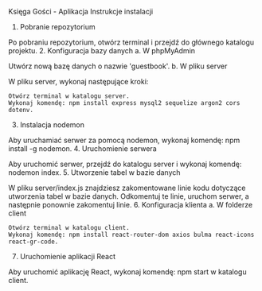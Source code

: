 Księga Gości - Aplikacja
Instrukcje instalacji
1. Pobranie repozytorium

Po pobraniu repozytorium, otwórz terminal i przejdź do głównego katalogu projektu.
2. Konfiguracja bazy danych
a. W phpMyAdmin

Utwórz nową bazę danych o nazwie 'guestbook'.
b. W pliku server

W pliku server, wykonaj następujące kroki:

    Otwórz terminal w katalogu server.
    Wykonaj komendę: npm install express mysql2 sequelize argon2 cors dotenv.

3. Instalacja nodemon

Aby uruchamiać serwer za pomocą nodemon, wykonaj komendę: npm install -g nodemon.
4. Uruchomienie serwera

Aby uruchomić serwer, przejdź do katalogu server i wykonaj komendę: nodemon index.
5. Utworzenie tabel w bazie danych

W pliku server/index.js znajdziesz zakomentowane linie kodu dotyczące utworzenia tabel w bazie danych. Odkomentuj te linie, uruchom serwer, a następnie ponownie zakomentuj linie.
6. Konfiguracja klienta
a. W folderze client

    Otwórz terminal w katalogu client.
    Wykonaj komendę: npm install react-router-dom axios bulma react-icons react-gr-code.

7. Uruchomienie aplikacji React

Aby uruchomić aplikację React, wykonaj komendę: npm start w katalogu client.